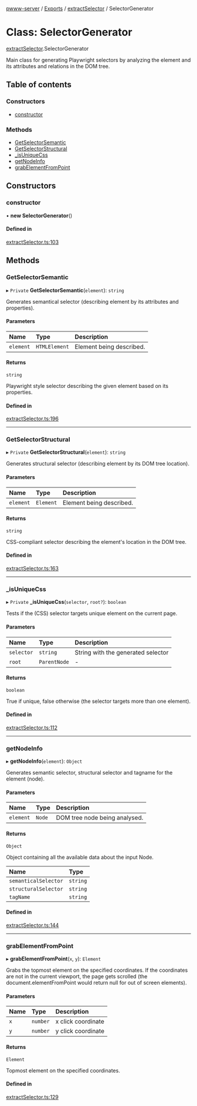 [pwww-server](../devdocs.md) / [Exports](../devdocs.md) / [extractSelector](../modules/extractSelector.md) / SelectorGenerator

# Class: SelectorGenerator

[extractSelector](../modules/extractSelector.md).SelectorGenerator

Main class for generating Playwright selectors by analyzing the element and its attributes and relations in the DOM tree.

## Table of contents

### Constructors

- [constructor](extractSelector.SelectorGenerator.md#constructor)

### Methods

- [GetSelectorSemantic](extractSelector.SelectorGenerator.md#getselectorsemantic)
- [GetSelectorStructural](extractSelector.SelectorGenerator.md#getselectorstructural)
- [\_isUniqueCss](extractSelector.SelectorGenerator.md#_isuniquecss)
- [getNodeInfo](extractSelector.SelectorGenerator.md#getnodeinfo)
- [grabElementFromPoint](extractSelector.SelectorGenerator.md#grabelementfrompoint)

## Constructors

### constructor

• **new SelectorGenerator**()

#### Defined in

[extractSelector.ts:103](https://github.com/barjin/pw-web/blob/3b77b1a/pwww-server/src/extractSelector.ts#L103)

## Methods

### GetSelectorSemantic

▸ `Private` **GetSelectorSemantic**(`element`): `string`

Generates semantical selector (describing element by its attributes and properties).

#### Parameters

| Name | Type | Description |
| :------ | :------ | :------ |
| `element` | `HTMLElement` | Element being described. |

#### Returns

`string`

Playwright style selector describing the given element based on its properties.

#### Defined in

[extractSelector.ts:196](https://github.com/barjin/pw-web/blob/3b77b1a/pwww-server/src/extractSelector.ts#L196)

___

### GetSelectorStructural

▸ `Private` **GetSelectorStructural**(`element`): `string`

Generates structural selector (describing element by its DOM tree location).

#### Parameters

| Name | Type | Description |
| :------ | :------ | :------ |
| `element` | `Element` | Element being described. |

#### Returns

`string`

CSS-compliant selector describing the element's location in the DOM tree.

#### Defined in

[extractSelector.ts:163](https://github.com/barjin/pw-web/blob/3b77b1a/pwww-server/src/extractSelector.ts#L163)

___

### \_isUniqueCss

▸ `Private` **_isUniqueCss**(`selector`, `root?`): `boolean`

Tests if the (CSS) selector targets unique element on the current page.

#### Parameters

| Name | Type | Description |
| :------ | :------ | :------ |
| `selector` | `string` | String with the generated selector |
| `root` | `ParentNode` | - |

#### Returns

`boolean`

True if unique, false otherwise (the selector targets more than one element).

#### Defined in

[extractSelector.ts:112](https://github.com/barjin/pw-web/blob/3b77b1a/pwww-server/src/extractSelector.ts#L112)

___

### getNodeInfo

▸ **getNodeInfo**(`element`): `Object`

Generates semantic selector, structural selector and tagname for the element (node).

#### Parameters

| Name | Type | Description |
| :------ | :------ | :------ |
| `element` | `Node` | DOM tree node being analysed. |

#### Returns

`Object`

Object containing all the available data about the input Node.

| Name | Type |
| :------ | :------ |
| `semanticalSelector` | `string` |
| `structuralSelector` | `string` |
| `tagName` | `string` |

#### Defined in

[extractSelector.ts:144](https://github.com/barjin/pw-web/blob/3b77b1a/pwww-server/src/extractSelector.ts#L144)

___

### grabElementFromPoint

▸ **grabElementFromPoint**(`x`, `y`): `Element`

Grabs the topmost element on the specified coordinates.
If the coordinates are not in the current viewport, the page gets scrolled (the document.elementFromPoint would return null for out of screen elements).

#### Parameters

| Name | Type | Description |
| :------ | :------ | :------ |
| `x` | `number` | x click coordinate |
| `y` | `number` | y click coordinate |

#### Returns

`Element`

Topmost element on the specified coordinates.

#### Defined in

[extractSelector.ts:129](https://github.com/barjin/pw-web/blob/3b77b1a/pwww-server/src/extractSelector.ts#L129)
